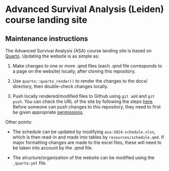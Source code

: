 # Advanced Survival Analysis (Leiden) course landing site

## Maintenance instructions

The Advanced Survival Analysis (ASA) course landing site is based on [Quarto](https://quarto.org/docs/websites/). Updating the website is as simple as:

1. Make changes to one or more .qmd files (each .qmd file corresponds to a page on the website) locally, after cloning this repository.

2. Use `quarto::quarto_render()` to render the changes to the docs/ directory, then double-check changes locally.

3. Push locally rendered/modified files to Github using `git add` and `git push`. You can check the URL of the site by following the steps [here](https://docs.github.com/en/pages/getting-started-with-github-pages/creating-a-github-pages-site#creating-your-site). Before someone can push changes to this repository, they need to first be given appropriate [permissions](https://docs.github.com/en/repositories/managing-your-repositorys-settings-and-features/managing-repository-settings/managing-teams-and-people-with-access-to-your-repository).

Other points:

- The schedule can be updated by modifying `asa-2024-schedule.xlsx`, which is then read-in and made into tables by `resources/schedule.qmd`. If major formatting changes are made to the excel files, these will need to be taken into account by the .qmd file.

- The structure/organization of the website can be modified using the `_quarto.yml` file.
